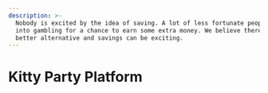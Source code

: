 ```yaml
---
description: >-
  Nobody is excited by the idea of saving. A lot of less fortunate people turn
  into gambling for a chance to earn some extra money. We believe there’s a
  better alternative and savings can be exciting.
---
```


# Kitty Party Platform


